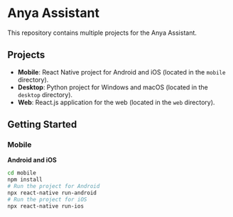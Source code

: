 # Anya Assistant

This repository contains multiple projects for the Anya Assistant.

## Projects

- **Mobile**: React Native project for Android and iOS (located in the `mobile` directory).
- **Desktop**: Python project for Windows and macOS (located in the `desktop` directory).
- **Web**: React.js application for the web (located in the `web` directory).

## Getting Started

### Mobile

**Android and iOS**

```bash
cd mobile
npm install
# Run the project for Android
npx react-native run-android
# Run the project for iOS
npx react-native run-ios